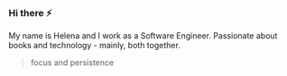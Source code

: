### Hi there ⚡

My name is Helena and I work as a Software Engineer. Passionate about books and technology - mainly, both together.

> focus and persistence